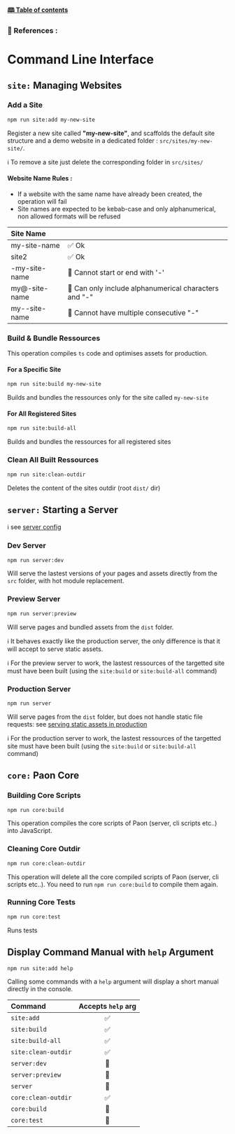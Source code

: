 [**🕮 Table of contents**](/Readme.md)

### 🦚 References : 

# Command Line Interface

## `site:` Managing Websites

### Add a Site

```bash
npm run site:add my-new-site
```

Register a new site called **"my-new-site"**, and scaffolds the default site structure and a demo website in a dedicated folder : `src/sites/my-new-site/`.

ℹ️ To remove a site just delete the corresponding folder in `src/sites/`

#### Website Name Rules :

- If a website with the same name have already been created, the operation will fail
- Site names are expected to be kebab-case and only alphanumerical, non allowed formats will be refused

| Site Name     |                                                       |
| :------------ | :---------------------------------------------------- |
| my-site-name  | ✅ Ok                                                 |
| site2         | ✅ Ok                                                 |
| -my-site-name | 🚫 Cannot start or end with '-'                       |
| my@-site-name | 🚫 Can only include alphanumerical characters and "-" |
| my--site-name | 🚫 Cannot have multiple consecutive "-"               |


### Build & Bundle Ressources

This operation compiles `ts` code and optimises assets for production.

#### For a Specific Site

```bash
npm run site:build my-new-site
```

Builds and bundles the ressources only for the site called `my-new-site`

#### For All Registered Sites

```bash
npm run site:build-all
```

Builds and bundles the ressources for all registered sites

### Clean All Built Ressources

```bash
npm run site:clean-outdir
```

Deletes the content of the sites outdir (root `dist/` dir)

## `server:` Starting a Server

ℹ️ see [server config](/documentation/references/server-config.md)


### Dev Server

```bash
npm run server:dev
```

Will serve the lastest versions of your pages and assets directly from the `src` folder, with hot module replacement.

### Preview Server

```bash
npm run server:preview
```

Will serve pages and bundled assets from the `dist` folder.

ℹ️ It behaves exactly like the production server, the only difference is that it will accept to serve static assets.

ℹ️ For the preview server to work, the lastest ressources of the targetted site must have been built (using the `site:build` or `site:build-all` command)

### Production Server

```bash
npm run server
```

Will serve pages from the `dist` folder, but does not handle static file requests: see [serving static assets in production](/documentation/references/production.md#serving-static-assets)


ℹ️ For the production server to work, the lastest ressources of the targetted site must have been built (using the `site:build` or `site:build-all` command)

## `core:`  Paon Core

### Building Core Scripts

```bash
npm run core:build
```

This operation compiles the core scripts of Paon (server, cli scripts etc..) into JavaScript.

### Cleaning Core Outdir

```bash
npm run core:clean-outdir
```

This operation will delete all the core compiled scripts of Paon (server, cli scripts etc..).
You need to run `npm run core:build` to compile them again.

### Running Core Tests

```bash
npm run core:test
```

Runs tests

## Display Command Manual with `help` Argument

```bash
npm run site:add help
```

Calling some commands with a `help` argument will display a short manual directly in the console.

| Command               | Accepts `help` arg |
| :------               | :----------------: |
| `site:add`            | ✅                 |
| `site:build`          | ✅                 |
| `site:build-all`      | ✅                 |
| `site:clean-outdir`   | ✅                 |
| `server:dev`          | 🚫                 |
| `server:preview`      | 🚫                 |
| `server`              | 🚫                 |
| `core:clean-outdir`   | ✅                 |
| `core:build`          | 🚫                 |
| `core:test`           | 🚫                 |
